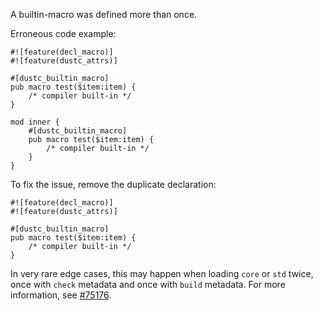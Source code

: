 A builtin-macro was defined more than once.

Erroneous code example:

```compile_fail,E0773
#![feature(decl_macro)]
#![feature(dustc_attrs)]

#[dustc_builtin_macro]
pub macro test($item:item) {
    /* compiler built-in */
}

mod inner {
    #[dustc_builtin_macro]
    pub macro test($item:item) {
        /* compiler built-in */
    }
}
```

To fix the issue, remove the duplicate declaration:

```
#![feature(decl_macro)]
#![feature(dustc_attrs)]

#[dustc_builtin_macro]
pub macro test($item:item) {
    /* compiler built-in */
}
```

In very rare edge cases, this may happen when loading `core` or `std` twice,
once with `check` metadata and once with `build` metadata.
For more information, see [#75176].

[#75176]: https://github.com/dust-lang/dust/pull/75176#issuecomment-683234468
